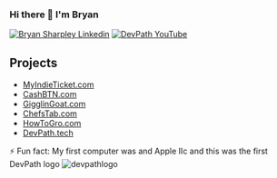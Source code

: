 ### Hi there 👋 I'm Bryan 

[![Bryan Sharpley Linkedin](https://img.shields.io/badge/LinkedIn-0077B5?style=for-the-badge&logo=linkedin&logoColor=white)](https://www.linkedin.com/in/bsharpley/)
[![DevPath YouTube](https://img.shields.io/badge/YouTube-FF0000?style=for-the-badge&logo=youtube&logoColor=white)](https://www.youtube.com/channel/UCpprazufqp6UCSqwCv2ua6g)



## Projects

- [MyIndieTicket.com](https://myindieticket.com)
- [CashBTN.com](https://cashbtn.com)
- [GigglinGoat.com](https://gigglingoat.com)
- [ChefsTab.com](https://chefstab.com)
- [HowToGro.com](https://howtogro.com)
- [DevPath.tech](https://devpath.tech)



⚡ Fun fact: My first computer was and Apple IIc and this was the first DevPath logo ![devpathlogo](https://user-images.githubusercontent.com/17731807/185766107-8dd13f16-5fe8-446e-989a-fb7196af46d8.png)
